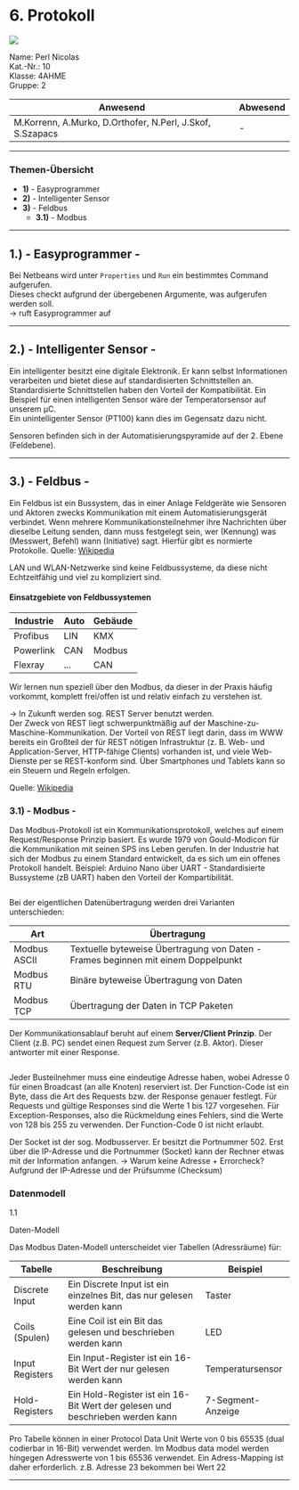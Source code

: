 # 6. Protokoll

![](https://www.htl-kaindorf.at/images/startpage/logoMecha.png) 

Name: Perl Nicolas  
Kat.-Nr.: 10  
Klasse: 4AHME  
Gruppe: 2  

| Anwesend | Abwesend |  
| --------------------------------------- | -------- |  
| M.Korrenn, A.Murko, D.Orthofer, N.Perl,  J.Skof, S.Szapacs | - | 

___

### Themen-Übersicht
 - **1)** - Easyprogrammer 
 - **2)** - Intelligenter Sensor 
 - **3)** - Feldbus 
     -  **3.1)** - Modbus 
 
___

## 1.) - Easyprogrammer -

Bei Netbeans wird unter `Properties` und `Run` ein bestimmtes Command aufgerufen.  
Dieses checkt aufgrund der übergebenen Argumente, was aufgerufen werden soll.  
-> ruft Easyprogrammer auf  

___

## 2.) - Intelligenter Sensor -

Ein intelligenter besitzt eine digitale Elektronik. Er kann selbst Informationen verarbeiten und bietet diese auf standardisierten Schnittstellen an. Standardisierte Schnittstellen haben den Vorteil der Kompatibilität. Ein Beispiel für einen intelligenten Sensor wäre der Temperatorsensor auf unserem µC.  
Ein unintelligenter Sensor (PT100) kann dies im Gegensatz dazu nicht. 

Sensoren befinden sich in der Automatisierungspyramide auf der 2. Ebene (Feldebene).  

___

## 3.) - Feldbus -

Ein Feldbus ist ein Bussystem, das in einer Anlage Feldgeräte wie Sensoren und Aktoren zwecks Kommunikation mit einem Automatisierungsgerät verbindet. Wenn mehrere Kommunikationsteilnehmer ihre Nachrichten über dieselbe Leitung senden, dann muss festgelegt sein, wer (Kennung) was (Messwert, Befehl) wann (Initiative) sagt. Hierfür gibt es normierte Protokolle. 
Quelle: [Wikipedia](https://de.wikipedia.org/wiki/Feldbus)  

LAN und WLAN-Netzwerke sind keine Feldbussysteme, da diese nicht Echtzeitfähig und viel zu kompliziert sind. 

#### Einsatzgebiete von Feldbussystemen 

| Industrie | Auto | Gebäude |  
| --------------------------------------- | -------- | ------- |  
| Profibus | LIN | KMX | 
| Powerlink | CAN | Modbus | 
| Flexray | ... | CAN | 

Wir lernen nun speziell über den Modbus, da dieser in der Praxis häufig vorkommt, komplett frei/offen ist und relativ einfach zu verstehen ist.  

-> In Zukunft werden sog. REST Server benutzt werden.  
Der Zweck von REST liegt schwerpunktmäßig auf der Maschine-zu-Maschine-Kommunikation. Der Vorteil von REST liegt darin, dass im WWW bereits ein Großteil der für REST nötigen Infrastruktur (z. B. Web- und Application-Server, HTTP-fähige Clients) vorhanden ist, und viele Web-Dienste per se REST-konform sind. Über Smartphones und Tablets kann so ein Steuern und Regeln erfolgen.  

Quelle: [Wikipedia](https://de.wikipedia.org/wiki/Representational_State_Transfer)  

### 3.1) - Modbus - 

Das Modbus-Protokoll ist ein Kommunikationsprotokoll, welches auf einem Request/Response Prinzip basiert. Es wurde 1979 von Gould-Modicon für die Kommunikation mit seinen SPS ins Leben gerufen. In der Industrie hat sich der Modbus zu einem Standard entwickelt, da es sich um ein offenes Protokoll handelt. 
Beispiel: Arduino Nano über UART - Standardisierte Bussysteme (zB UART) haben den Vorteil der Kompartibilität. 

![]()

 Bei der eigentlichen Datenübertragung werden drei Varianten unterschieden:

| Art | Übertragung |  
| --------------------------------------- | -------- | 
| Modbus ASCII | Textuelle byteweise Übertragung von Daten - Frames beginnen mit einem Doppelpunkt | 
| Modbus RTU | Binäre byteweise Übertragung von Daten | 
|  Modbus TCP | Übertragung der Daten in TCP Paketen | 

Der Kommunikationsablauf beruht auf einem **Server/Client Prinzip**. Der Client (z.B. PC) sendet einen Request zum Server (z.B. Aktor). Dieser antworter mit einer Response. 

![]()

Jeder Busteilnehmer muss eine eindeutige Adresse haben, wobei Adresse 0 für einen Broadcast (an alle Knoten) reserviert ist. 
Der Function-Code ist ein Byte, dass die Art des Requests bzw. der Response genauer festlegt. Für Requests und gültige Responses sind die Werte 1 bis 127 vorgesehen. Für Exception-Responses, also die Rückmeldung eines Fehlers, sind die Werte von 128 bis 255 zu verwenden. Der Function-Code 0 ist nicht erlaubt. 

Der Socket ist der sog. Modbusserver. Er besitzt die Portnummer 502. Erst über die IP-Adresse und die Portnummer (Socket) kann der Rechner etwas mit der Information anfangen. 
-> Warum keine Adresse + Errorcheck? 
Aufgrund der IP-Adresse und der Prüfsumme (Checksum) 

### Datenmodell

1.1 

Daten-Modell

Das Modbus Daten-Modell unterscheidet vier Tabellen (Adressräume) für:

| Tabelle | Beschreibung | Beispiel | 
| ----------- | ---------- | ---------- | 
| Discrete Input | Ein Discrete Input ist ein einzelnes Bit, das nur gelesen werden kann | Taster |  
| Coils (Spulen) | Eine Coil ist ein Bit das gelesen und beschrieben werden kann | LED | 
| Input Registers | Ein Input-Register ist ein 16-Bit Wert der nur gelesen werden kann | Temperatursensor | 
| Hold-Registers | Ein Hold-Register ist ein 16-Bit Wert der gelesen und beschrieben werden kann | 7-Segment-Anzeige | 

Pro Tabelle können in einer Protocol Data Unit Werte von 0 bis 65535 (dual codierbar in 16-Bit) verwendet werden. Im Modbus data model werden hingegen Adresswerte von 1 bis 65536 verwendet. Ein Adress-Mapping ist daher erforderlich. 
z.B. Adresse 23 bekommen bei Wert 22 


___
